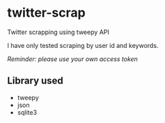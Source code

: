 # twitter-scrap #

Twitter scrapping using tweepy API

I have only tested scraping by user id and keywords.

*Reminder: please use your own access token* 

## Library used ##

* tweepy
* json
* sqlite3
